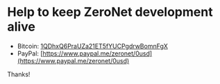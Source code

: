 # Help to keep ZeroNet development alive

 - Bitcoin: [1QDhxQ6PraUZa21ET5fYUCPgdrwBomnFgX](bitcoin:1QDhxQ6PraUZa21ET5fYUCPgdrwBomnFgX?Label=ZeroNet+donation)
 - PayPal: [https://www.paypal.me/zeronet/0usd](https://www.paypal.me/zeronet/0usd)

Thanks!
